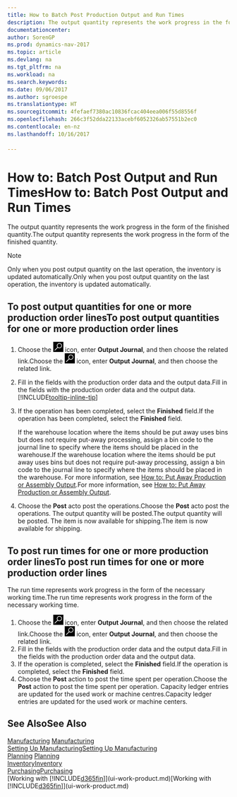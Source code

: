 ```yaml
---
title: How to Batch Post Production Output and Run Times
description: The output quantity represents the work progress in the form of the finished quantity.
documentationcenter: 
author: SorenGP
ms.prod: dynamics-nav-2017
ms.topic: article
ms.devlang: na
ms.tgt_pltfrm: na
ms.workload: na
ms.search.keywords: 
ms.date: 09/06/2017
ms.author: sgroespe
ms.translationtype: HT
ms.sourcegitcommit: 4fefaef7380ac10836fcac404eea006f55d8556f
ms.openlocfilehash: 266c3f52dda22133acebf6052326ab57551b2ec0
ms.contentlocale: en-nz
ms.lasthandoff: 10/16/2017

---
```

# <a name="how-to-batch-post-output-and-run-times"></a><span data-ttu-id="ba6a0-103">How to: Batch Post Output and Run Times</span><span class="sxs-lookup"><span data-stu-id="ba6a0-103">How to: Batch Post Output and Run Times</span></span>
<span data-ttu-id="ba6a0-104">The output quantity represents the work progress in the form of the finished quantity.</span><span class="sxs-lookup"><span data-stu-id="ba6a0-104">The output quantity represents the work progress in the form of the finished quantity.</span></span>  

> [!NOTE]
> <span data-ttu-id="ba6a0-105">Only when you post output quantity on the last operation, the inventory is updated automatically.</span><span class="sxs-lookup"><span data-stu-id="ba6a0-105">Only when you post output quantity on the last operation, the inventory is updated automatically.</span></span>  

## <a name="to-post-output-quantities-for-one-or-more-production-order-lines"></a><span data-ttu-id="ba6a0-106">To post output quantities for one or more production order lines</span><span class="sxs-lookup"><span data-stu-id="ba6a0-106">To post output quantities for one or more production order lines</span></span>
1. <span data-ttu-id="ba6a0-107">Choose the ![Search for Page or Report](media/ui-search/search_small.png "Search for Page or Report icon") icon, enter **Output Journal**, and then choose the related link.</span><span class="sxs-lookup"><span data-stu-id="ba6a0-107">Choose the ![Search for Page or Report](media/ui-search/search_small.png "Search for Page or Report icon") icon, enter **Output Journal**, and then choose the related link.</span></span>  
2. <span data-ttu-id="ba6a0-108">Fill in the fields with the production order data and the output data.</span><span class="sxs-lookup"><span data-stu-id="ba6a0-108">Fill in the fields with the production order data and the output data.</span></span> [!INCLUDE[tooltip-inline-tip](includes/tooltip-inline-tip_md.md)]
3. <span data-ttu-id="ba6a0-109">If the operation has been completed, select the **Finished** field.</span><span class="sxs-lookup"><span data-stu-id="ba6a0-109">If the operation has been completed, select the **Finished** field.</span></span>  

    <span data-ttu-id="ba6a0-110">If the warehouse location where the items should be put away uses bins but does not require put-away processing,  assign a bin code to the journal line to specify where the items should be placed in the warehouse.</span><span class="sxs-lookup"><span data-stu-id="ba6a0-110">If the warehouse location where the items should be put away uses bins but does not require put-away processing,  assign a bin code to the journal line to specify where the items should be placed in the warehouse.</span></span> <span data-ttu-id="ba6a0-111">For more information, see [How to: Put Away Production or Assembly Output](warehouse-how-to-put-away-production-output.md).</span><span class="sxs-lookup"><span data-stu-id="ba6a0-111">For more information, see [How to: Put Away Production or Assembly Output](warehouse-how-to-put-away-production-output.md).</span></span>  

4. <span data-ttu-id="ba6a0-112">Choose the **Post** acto post the operations.</span><span class="sxs-lookup"><span data-stu-id="ba6a0-112">Choose the **Post** acto post the operations.</span></span> <span data-ttu-id="ba6a0-113">The output quantity will be posted.</span><span class="sxs-lookup"><span data-stu-id="ba6a0-113">The output quantity will be posted.</span></span> <span data-ttu-id="ba6a0-114">The item is now available for shipping.</span><span class="sxs-lookup"><span data-stu-id="ba6a0-114">The item is now available for shipping.</span></span>  

## <a name="to-post-run-times-for-one-or-more-production-order-lines"></a><span data-ttu-id="ba6a0-115">To post run times for one or more production order lines</span><span class="sxs-lookup"><span data-stu-id="ba6a0-115">To post run times for one or more production order lines</span></span>
<span data-ttu-id="ba6a0-116">The run time represents work progress in the form of the necessary working time.</span><span class="sxs-lookup"><span data-stu-id="ba6a0-116">The run time represents work progress in the form of the necessary working time.</span></span>    

1.  <span data-ttu-id="ba6a0-117">Choose the ![Search for Page or Report](media/ui-search/search_small.png "Search for Page or Report icon") icon, enter **Output Journal**, and then choose the related link.</span><span class="sxs-lookup"><span data-stu-id="ba6a0-117">Choose the ![Search for Page or Report](media/ui-search/search_small.png "Search for Page or Report icon") icon, enter **Output Journal**, and then choose the related link.</span></span>  
2. <span data-ttu-id="ba6a0-118">Fill in the fields with the production order data and the output data.</span><span class="sxs-lookup"><span data-stu-id="ba6a0-118">Fill in the fields with the production order data and the output data.</span></span>  
3.  <span data-ttu-id="ba6a0-119">If the operation is completed, select the **Finished** field.</span><span class="sxs-lookup"><span data-stu-id="ba6a0-119">If the operation is completed, select the **Finished** field.</span></span>  
4. <span data-ttu-id="ba6a0-120">Choose the **Post** action to post the time spent per operation.</span><span class="sxs-lookup"><span data-stu-id="ba6a0-120">Choose the **Post** action to post the time spent per operation.</span></span> <span data-ttu-id="ba6a0-121">Capacity ledger entries are updated for the used work or machine centres.</span><span class="sxs-lookup"><span data-stu-id="ba6a0-121">Capacity ledger entries are updated for the used work or machine centers.</span></span>

## <a name="see-also"></a><span data-ttu-id="ba6a0-122">See Also</span><span class="sxs-lookup"><span data-stu-id="ba6a0-122">See Also</span></span>  
<span data-ttu-id="ba6a0-123">[Manufacturing](production-manage-manufacturing.md)  </span><span class="sxs-lookup"><span data-stu-id="ba6a0-123">[Manufacturing](production-manage-manufacturing.md)  </span></span>  
[<span data-ttu-id="ba6a0-124">Setting Up Manufacturing</span><span class="sxs-lookup"><span data-stu-id="ba6a0-124">Setting Up Manufacturing</span></span>](production-configure-production-processes.md)  
<span data-ttu-id="ba6a0-125">[Planning](production-planning.md)    </span><span class="sxs-lookup"><span data-stu-id="ba6a0-125">[Planning](production-planning.md)    </span></span>  
[<span data-ttu-id="ba6a0-126">Inventory</span><span class="sxs-lookup"><span data-stu-id="ba6a0-126">Inventory</span></span>](inventory-manage-inventory.md)  
[<span data-ttu-id="ba6a0-127">Purchasing</span><span class="sxs-lookup"><span data-stu-id="ba6a0-127">Purchasing</span></span>](purchasing-manage-purchasing.md)  
<span data-ttu-id="ba6a0-128">[Working with [!INCLUDE[d365fin](includes/d365fin_md.md)]](ui-work-product.md)</span><span class="sxs-lookup"><span data-stu-id="ba6a0-128">[Working with [!INCLUDE[d365fin](includes/d365fin_md.md)]](ui-work-product.md)</span></span>

